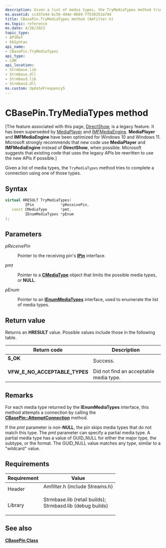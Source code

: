 ```yaml
---
description: Given a list of media types, the TryMediaTypes method tries to complete a connection using one of those types.
ms.assetid: cc437e44-bc59-494e-8669-7f539353a794
title: CBasePin.TryMediaTypes method (Amfilter.h)
ms.topic: reference
ms.date: 4/26/2023
topic_type: 
- APIRef
- kbSyntax
api_name: 
- CBasePin.TryMediaTypes
api_type: 
- COM
api_location: 
- Strmbase.lib
- Strmbase.dll
- Strmbasd.lib
- Strmbasd.dll
ms.custom: UpdateFrequency5
---
```


# CBasePin.TryMediaTypes method

\[The feature associated with this page, [DirectShow](/windows/win32/directshow/directshow), is a legacy feature. It has been superseded by [MediaPlayer](/uwp/api/Windows.Media.Playback.MediaPlayer) and [IMFMediaEngine](/windows/win32/api/mfmediaengine/nn-mfmediaengine-imfmediaengine). **MediaPlayer** and **IMFMediaEngine** have been optimized for Windows 10 and Windows 11. Microsoft strongly recommends that new code use **MediaPlayer** and **IMFMediaEngine** instead of **DirectShow**, when possible. Microsoft suggests that existing code that uses the legacy APIs be rewritten to use the new APIs if possible.\]

Given a list of media types, the `TryMediaTypes` method tries to complete a connection using one of those types.

## Syntax


```C++
virtual HRESULT TryMediaTypes(
         IPin            *pReceivePin,
   const CMediaType      *pmt,
         IEnumMediaTypes *pEnum
);
```



## Parameters

<dl> <dt>

*pReceivePin* 
</dt> <dd>

Pointer to the receiving pin's [**IPin**](/windows/desktop/api/Strmif/nn-strmif-ipin) interface.

</dd> <dt>

*pmt* 
</dt> <dd>

Pointer to a [**CMediaType**](cmediatype.md) object that limits the possible media types, or **NULL**.

</dd> <dt>

*pEnum* 
</dt> <dd>

Pointer to an [**IEnumMediaTypes**](/windows/desktop/api/Strmif/nn-strmif-ienummediatypes) interface, used to enumerate the list of media types.

</dd> </dl>

## Return value

Returns an **HRESULT** value. Possible values include those in the following table.



| Return code                                                                                                  | Description                                       |
|--------------------------------------------------------------------------------------------------------------|---------------------------------------------------|
| <dl> <dt>**S\_OK**</dt> </dl>                         | Success.<br/>                               |
| <dl> <dt>**VFW\_E\_NO\_ACCEPTABLE\_TYPES**</dt> </dl> | Did not find an acceptable media type.<br/> |



 

## Remarks

For each media type returned by the **IEnumMediaTypes** interface, this method attempts a connection by calling the [**CBasePin::AttemptConnection**](cbasepin-attemptconnection.md) method.

If the *pmt* parameter is non-**NULL**, the pin skips media types that do not match this type. The *pmt* parameter can specify a partial media type. A partial media type has a value of GUID\_NULL for either the major type, the subtype, or the format. The GUID\_NULL value matches any type, similar to a "wildcard" value.

## Requirements



| Requirement | Value |
|--------------------|--------------------------------------------------------------------------------------------------------------------------------------------------------------------------------------------|
| Header<br/>  | <dl> <dt>Amfilter.h (include Streams.h)</dt> </dl>                                                                                  |
| Library<br/> | <dl> <dt>Strmbase.lib (retail builds); </dt> <dt>Strmbasd.lib (debug builds)</dt> </dl> |



## See also

<dl> <dt>

[**CBasePin Class**](cbasepin.md)
</dt> </dl>

 

 




